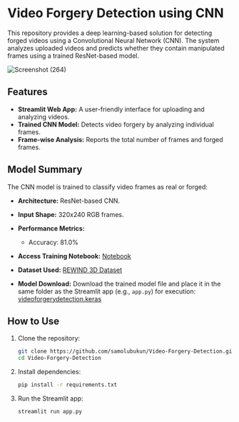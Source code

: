 # Video Forgery Detection using CNN
This repository provides a deep learning-based solution for detecting forged videos using a Convolutional Neural Network (CNN). 
The system analyzes uploaded videos and predicts whether they contain manipulated frames using a trained ResNet-based model.

![Screenshot (264)](https://github.com/user-attachments/assets/9639a693-57d9-457b-808d-6b2b172b4064)

## Features
- **Streamlit Web App:** A user-friendly interface for uploading and analyzing videos.
- **Trained CNN Model:** Detects video forgery by analyzing individual frames.
- **Frame-wise Analysis:** Reports the total number of frames and forged frames.

## Model Summary
The CNN model is trained to classify video frames as real or forged:
- **Architecture:** ResNet-based CNN.
- **Input Shape:**  320x240 RGB frames.
- **Performance Metrics:**
  - Accuracy: 81.0%

- **Access Training Notebook:** [Notebook](https://github.com/samolubukun/Video-Forgery-Detection/tree/main/Notebook)
- **Dataset Used:** [REWIND 3D Dataset]([https://www.kaggle.com/datasets/xhlulu/140k-real-and-fake-faces](https://data.mendeley.com/datasets/2b28sr4mm3/2/files/a931d246-f383-46ee-803c-1242a1df6b1b))

- **Model Download:** Download the trained model file and place it in the same folder as the Streamlit app (e.g., `app.py`) for execution: [videoforgerydetection.keras](https://drive.google.com/file/d/16X6fRYiFargQzyrxmw-IxI2KWREi6z1e/view?usp=sharing)

  
## How to Use

1. Clone the repository:
   ```bash
   git clone https://github.com/samolubukun/Video-Forgery-Detection.git
   cd Video-Forgery-Detection
   ```

2. Install dependencies:
   ```bash
   pip install -r requirements.txt
   ```

3. Run the Streamlit app:
   ```bash
   streamlit run app.py
   ```

